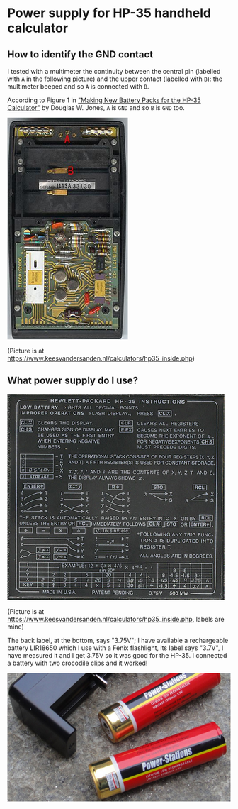 # Power supply for HP-35 handheld calculator

## How to identify the GND contact
I tested with a multimeter the continuity between the central
pin (labelled with `A` in the following picture) and the upper contact
(labelled with `B`): the multimeter beeped and so `A` is connected with `B`.

According to Figure 1 in ["Making New Battery Packs for the HP-35 Calculator"](http://homepage.divms.uiowa.edu/~jones/hp/battery/) by Douglas W. Jones, `A` is `GND` and so `B` is `GND` too.

![Inside of the HP-35 handheld calculator, picture courtesy of Kees van der Sanden](HP35_1143A33130_inside_01.jpg)

(Picture is at https://www.keesvandersanden.nl/calculators/hp35_inside.php)

## What power supply do I use?
![Back label of the HP-35 handheld calculator, picture courtesy of Kees van der Sanden](HP35_1302S48386_backlabel.jpg)

(Picture is at https://www.keesvandersanden.nl/calculators/hp35_inside.php, labels are mine)

The back label, at the bottom, says "3.75V"; I have available a rechargeable battery LIR18650 which I use with a Fenix flashlight, its label says "3.7V", I have measured it and I get 3.75V so it was good for the HP-35.
I connected a battery  with two crocodile clips and it worked!

![Rechargeable battery LIR18650 by "Power-Stations"](battery_power_stations_LIR18650.png)
